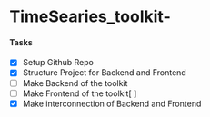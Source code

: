 # TimeSearies_toolkit-

#### Tasks

- [x] Setup Github Repo
- [x] Structure Project for Backend and Frontend
- [ ] Make Backend of the toolkit
- [ ] Make Frontend of the toolkit[ ] 
- [x] Make interconnection of Backend and Frontend
